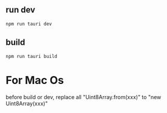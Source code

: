 ## run dev
```
npm run tauri dev
```

## build
```
npm run tauri build
```

# For Mac Os
before build or dev, replace all "Uint8Array.from(xxx)" to "new Uint8Array(xxx)"
